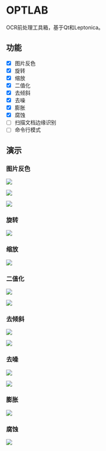 # OPTLAB

OCR前处理工具箱，基于Qt和Leptonica。

## 功能

- [x] 图片反色
- [x] 旋转
- [x] 缩放
- [x] 二值化
- [x] 去倾斜 
- [x] 去噪
- [x] 膨胀
- [x] 腐蚀
- [ ] 扫描文档边缘识别
- [ ] 命令行模式

## 演示

### 图片反色

![](https://github.com/GreatV/optlab/raw/main/docs/images/1_0.png)

![](https://github.com/GreatV/optlab/raw/main/docs/images/1_1.png)

![](https://github.com/GreatV/optlab/raw/main/docs/images/1_2.png)

### 旋转

![](https://github.com/GreatV/optlab/raw/main/docs/images/2_2.png)

### 缩放

![](https://github.com/GreatV/optlab/raw/main/docs/images/3_2.png)

### 二值化

![](https://github.com/GreatV/optlab/raw/main/docs/images/4_0.png)

![](https://github.com/GreatV/optlab/raw/main/docs/images/4_1.png)


### 去倾斜

![](https://github.com/GreatV/optlab/raw/main/docs/images/5_0.png)

![](https://github.com/GreatV/optlab/raw/main/docs/images/5_1.png)


### 去噪

![](https://github.com/GreatV/optlab/raw/main/docs/images/6_0.png)

![](https://github.com/GreatV/optlab/raw/main/docs/images/6_1.png)

### 膨胀

![](https://github.com/GreatV/optlab/raw/main/docs/images/7_1.png)

### 腐蚀

![](https://github.com/GreatV/optlab/raw/main/docs/images/8_1.png)
